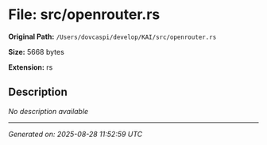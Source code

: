 # File: src/openrouter.rs

**Original Path:** `/Users/dovcaspi/develop/KAI/src/openrouter.rs`

**Size:** 5668 bytes

**Extension:** rs

## Description

*No description available*

---
*Generated on: 2025-08-28 11:52:59 UTC*
